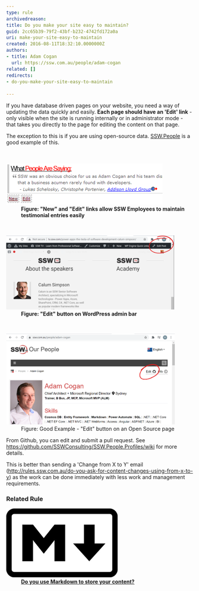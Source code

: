 ```yaml
---
type: rule
archivedreason: 
title: Do you make your site easy to maintain?
guid: 2cc65b39-79f2-43bf-b232-4742fd172a0a
uri: make-your-site-easy-to-maintain
created: 2016-08-11T18:32:10.0000000Z
authors:
- title: Adam Cogan
  url: https://ssw.com.au/people/adam-cogan
related: []
redirects:
- do-you-make-your-site-easy-to-maintain

---
```



<p>I​f you have database driven pages on your website, you need a way of updating the data quickly and easily. 
<strong>Each page should have an 'Edit' link</strong> - only visible when the site is running internally or in administrator mode - that takes you directly to the page for editing the content on that page. </p> 
The exception to this is if you are using open-source data.​ ​​<a href="https://ssw.com.au/people/">SSW.People</a> is a good example of this.​<br>
<br><excerpt class='endintro'></excerpt><br>
<dl class="ssw15-rteElement-ImageArea"><dt> 
      <img src="MaintenanceDemo.gif" alt="MaintenanceDemo.gif" /> 
   </dt><dd> 
      <strong>Figure: "New" and "Edit" links allow SSW Employees to maintain testimonial entries easily</strong></dd></dl> 
<br>
<dl class="ssw15-rteElement-ImageArea"><dt> 
      <img src="wordpress-edit.png" alt="wp-edit-btn.jpg" style="width:90%;" /> 
   </dt><dd> 
      <strong>Figure: "Edit" button on WordPress admin bar</strong></dd></dl>​<br>
<dl class="ssw15-rteElement-ImageArea"><dt> 
      <img src="github-edit.png" alt="SSW.People.Jean2.png" style="width:90%;" /> 
   </dt><dd class="ssw15-rteElement-FigureGood">​Figure: Good Example - "Edit" button on an Open Source page​<br></dd></dl><p>From Github, you can edit and submit a pull request. See 
   <a href="https://github.com/SSWConsulting/SSW.People.Profiles/wiki">https://github.com/SSWConsulting/SSW.People.Profiles/wiki​</a> for more details.</p><p>​This is better than sending a 'Change from X to Y' email (<a href=/do-you-ask-for-content-changes-using-from-x-to-y>http://rules.ssw.com.au/do-you-ask-for-content-changes-using-from-x-to-y</a>) as the work can be done immediatel​y with less work and management requirements.<br></p><h3>Related Rule​<br></h3><dl class="ssw15-rteElement-ImageArea"><dt> 
      <img src="markdown.jpg" alt="Markdown logo" /> 
   </dt><dd> 
      <strong> 
         <a href=/using-github-and-markdown-to-store-you-content>Do you use Markdown t​​​​o store your content?</a></strong>​<br></dd></dl>​<br>


